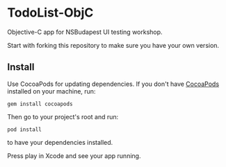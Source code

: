# TodoList-ObjC

Objective-C app for NSBudapest UI testing workshop.

Start with forking this repository to make sure you have your own version.

## Install

Use CocoaPods for updating dependencies. If you don't have [CocoaPods](https://github.com/CocoaPods/CocoaPods) installed on your machine, run:

`gem install cocoapods`

Then go to your project's root and run:

`pod install`

to have your dependencies installed.

Press play in Xcode and see your app running.
